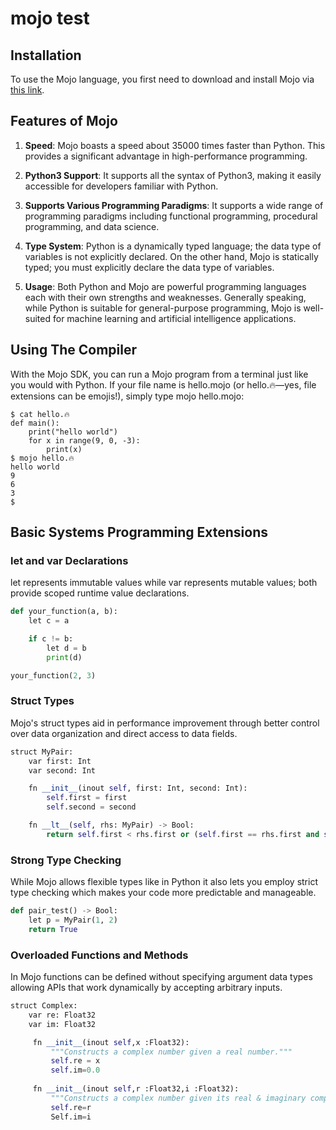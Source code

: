 # mojo test 

## Installation

To use the Mojo language, you first need to download and install Mojo via [this link](https://developer.modular.com/download).

## Features of Mojo

1. **Speed**: Mojo boasts a speed about 35000 times faster than Python. This provides a significant advantage in high-performance programming.

2. **Python3 Support**: It supports all the syntax of Python3, making it easily accessible for developers familiar with Python.

3. **Supports Various Programming Paradigms**: It supports a wide range of programming paradigms including functional programming, procedural programming, and data science.

4. **Type System**: Python is a dynamically typed language; the data type of variables is not explicitly declared. On the other hand, Mojo is statically typed; you must explicitly declare the data type of variables.

5. **Usage**: Both Python and Mojo are powerful programming languages each with their own strengths and weaknesses. Generally speaking, while Python is suitable for general-purpose programming, Mojo is well-suited for machine learning and artificial intelligence applications.

## Using The Compiler
With the Mojo SDK, you can run a Mojo program from a terminal just like you would with Python. If your file name is hello.mojo (or hello.🔥—yes, file extensions can be emojis!), simply type mojo hello.mojo:

```shell
$ cat hello.🔥
def main():
    print("hello world")
    for x in range(9, 0, -3):
        print(x)
$ mojo hello.🔥
hello world
9
6
3
$
```

## Basic Systems Programming Extensions

### let and var Declarations

let represents immutable values while var represents mutable values; both provide scoped runtime value declarations.

```python 
def your_function(a, b):
    let c = a

    if c != b:
        let d = b
        print(d)

your_function(2, 3)
```

### Struct Types 

Mojo's struct types aid in performance improvement through better control over data organization and direct access to data fields.

```python 
struct MyPair:
    var first: Int
    var second: Int

    fn __init__(inout self, first: Int, second: Int):
        self.first = first
        self.second = second

    fn __lt__(self, rhs: MyPair) -> Bool:
        return self.first < rhs.first or (self.first == rhs.first and self.second < rhs.second)
```

### Strong Type Checking 

While Mojo allows flexible types like in Python it also lets you employ strict type checking which makes your code more predictable and manageable.

```python 
def pair_test() -> Bool:
    let p = MyPair(1, 2)
    return True  
```

### Overloaded Functions and Methods 

In Mojo functions can be defined without specifying argument data types allowing APIs that work dynamically by accepting arbitrary inputs.

```python 
struct Complex:
    var re: Float32
    var im: Float32

     fn __init__(inout self,x :Float32):
         """Constructs a complex number given a real number."""
         self.re = x 
         self.im=0.0
      
     fn __init__(inout self,r :Float32,i :Float32):
         """Constructs a complex number given its real & imaginary components."""
         self.re=r 
         Self.im=i   
```
